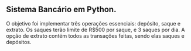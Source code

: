 ## Sistema Bancário em Python.

O objetivo foi implementar três operações essenciais: depósito, saque e extrato. 
Os saques terão limite de R$500 por saque, e 3 saques por dia.
A opção de extrato contém todos as transações feitas, sendo elas saques e depósitos.
